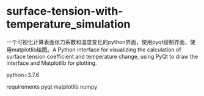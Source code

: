 # surface-tension-with-temperature_simulation
一个可视化计算表面张力系数和温度变化的python界面，使用pyqt绘制界面，使用matplotlib绘图。A Python interface for visualizing the calculation of surface tension coefficient and temperature change, using PyQt to draw the interface and Matplotlib for plotting.

python=3.7.6

requirements
pyqt
matplotlib
numpy
